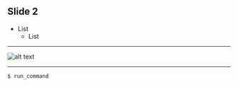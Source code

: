 ## Slide 2

* List
    * List

___

![alt text](../images/uml/sample.png)

___

```bash
$ run_command
```